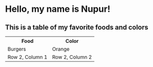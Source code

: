 # Hello, my name is Nupur! 

## This is a table of my favorite foods and colors

<table>
  <tr>
    <th>Food</th>
    <th>Color</th>
  </tr>
  <tr>
    <td>Burgers</td>
    <td>Orange</td>
  </tr>
  <tr>
    <td>Row 2, Column 1</td>
    <td>Row 2, Column 2</td>
  </tr>
</table>
